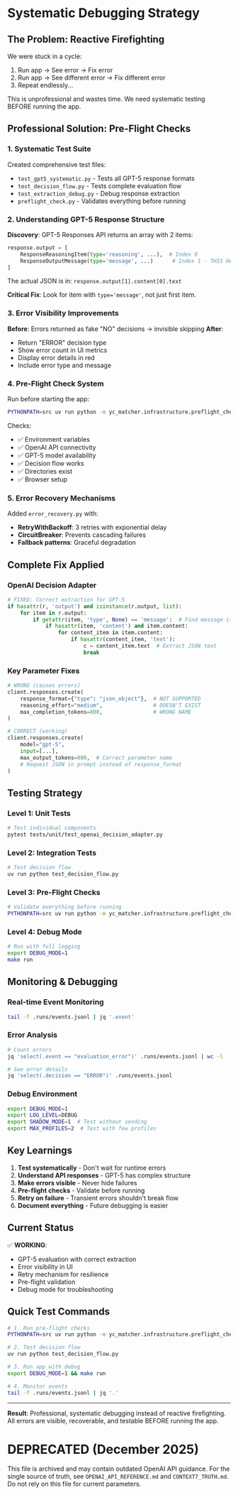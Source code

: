 # Systematic Debugging Strategy

## The Problem: Reactive Firefighting

We were stuck in a cycle:
1. Run app → See error → Fix error
2. Run app → See different error → Fix different error
3. Repeat endlessly...

This is unprofessional and wastes time. We need systematic testing BEFORE running the app.

## Professional Solution: Pre-Flight Checks

### 1. Systematic Test Suite

Created comprehensive test files:
- `test_gpt5_systematic.py` - Tests all GPT-5 response formats
- `test_decision_flow.py` - Tests complete evaluation flow
- `test_extraction_debug.py` - Debug response extraction
- `preflight_check.py` - Validates everything before running

### 2. Understanding GPT-5 Response Structure

**Discovery**: GPT-5 Responses API returns an array with 2 items:
```python
response.output = [
    ResponseReasoningItem(type='reasoning', ...),  # Index 0
    ResponseOutputMessage(type='message', ...)      # Index 1 - THIS HAS OUR TEXT!
]
```

The actual JSON is in: `response.output[1].content[0].text`

**Critical Fix**: Look for item with `type='message'`, not just first item.

### 3. Error Visibility Improvements

**Before**: Errors returned as fake "NO" decisions → invisible skipping
**After**: 
- Return "ERROR" decision type
- Show error count in UI metrics
- Display error details in red
- Include error type and message

### 4. Pre-Flight Check System

Run before starting the app:
```bash
PYTHONPATH=src uv run python -m yc_matcher.infrastructure.preflight_check
```

Checks:
- ✅ Environment variables
- ✅ OpenAI API connectivity
- ✅ GPT-5 model availability
- ✅ Decision flow works
- ✅ Directories exist
- ✅ Browser setup

### 5. Error Recovery Mechanisms

Added `error_recovery.py` with:
- **RetryWithBackoff**: 3 retries with exponential delay
- **CircuitBreaker**: Prevents cascading failures
- **Fallback patterns**: Graceful degradation

## Complete Fix Applied

### OpenAI Decision Adapter

```python
# FIXED: Correct extraction for GPT-5
if hasattr(r, 'output') and isinstance(r.output, list):
    for item in r.output:
        if getattr(item, 'type', None) == 'message':  # Find message item
            if hasattr(item, 'content') and item.content:
                for content_item in item.content:
                    if hasattr(content_item, 'text'):
                        c = content_item.text  # Extract JSON text
                        break
```

### Key Parameter Fixes

```python
# WRONG (causes errors)
client.responses.create(
    response_format={"type": "json_object"},  # NOT SUPPORTED
    reasoning_effort="medium",                # DOESN'T EXIST
    max_completion_tokens=800,                # WRONG NAME
)

# CORRECT (working)
client.responses.create(
    model="gpt-5",
    input=[...],
    max_output_tokens=800,  # Correct parameter name
    # Request JSON in prompt instead of response_format
)
```

## Testing Strategy

### Level 1: Unit Tests
```bash
# Test individual components
pytest tests/unit/test_openai_decision_adapter.py
```

### Level 2: Integration Tests
```bash
# Test decision flow
uv run python test_decision_flow.py
```

### Level 3: Pre-Flight Checks
```bash
# Validate everything before running
PYTHONPATH=src uv run python -m yc_matcher.infrastructure.preflight_check
```

### Level 4: Debug Mode
```bash
# Run with full logging
export DEBUG_MODE=1
make run
```

## Monitoring & Debugging

### Real-time Event Monitoring
```bash
tail -f .runs/events.jsonl | jq '.event'
```

### Error Analysis
```bash
# Count errors
jq 'select(.event == "evaluation_error")' .runs/events.jsonl | wc -l

# See error details
jq 'select(.decision == "ERROR")' .runs/events.jsonl
```

### Debug Environment
```bash
export DEBUG_MODE=1
export LOG_LEVEL=DEBUG
export SHADOW_MODE=1  # Test without sending
export MAX_PROFILES=2  # Test with few profiles
```

## Key Learnings

1. **Test systematically** - Don't wait for runtime errors
2. **Understand API responses** - GPT-5 has complex structure
3. **Make errors visible** - Never hide failures
4. **Pre-flight checks** - Validate before running
5. **Retry on failure** - Transient errors shouldn't break flow
6. **Document everything** - Future debugging is easier

## Current Status

✅ **WORKING**:
- GPT-5 evaluation with correct extraction
- Error visibility in UI
- Retry mechanism for resilience
- Pre-flight validation
- Debug mode for troubleshooting

## Quick Test Commands

```bash
# 1. Run pre-flight checks
PYTHONPATH=src uv run python -m yc_matcher.infrastructure.preflight_check

# 2. Test decision flow
uv run python test_decision_flow.py

# 3. Run app with debug
export DEBUG_MODE=1 && make run

# 4. Monitor events
tail -f .runs/events.jsonl | jq '.'
```

---

**Result**: Professional, systematic debugging instead of reactive firefighting. All errors are visible, recoverable, and testable BEFORE running the app.
# DEPRECATED (December 2025)
This file is archived and may contain outdated OpenAI API guidance.
For the single source of truth, see `OPENAI_API_REFERENCE.md` and `CONTEXT7_TRUTH.md`.
Do not rely on this file for current parameters.
